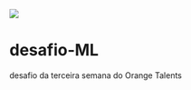 ![](https://github.com/kolorobot/spring-boot-junit5/workflows/tests/badge.svg)
# desafio-ML
desafio da terceira semana do Orange Talents 
